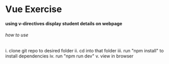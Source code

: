 # Vue Exercise 
#### using v-directives display student details on webpage
  ###### how to use
  i.   clone git repo to desired folder
  ii.  cd into that folder
  iii. run "npm install" to install dependencies
  iv.  run "npm run dev"
  v. view in browser
